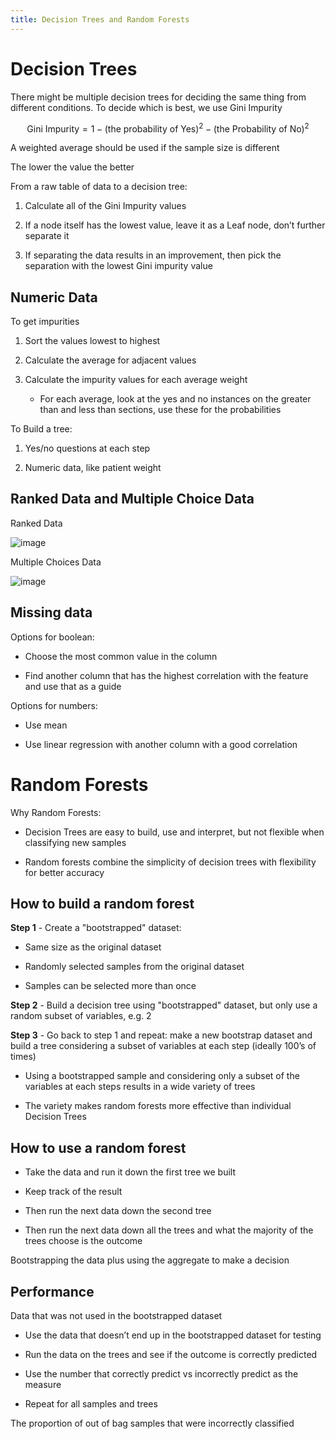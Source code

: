 ```yaml
---
title: Decision Trees and Random Forests
---
```


# Decision Trees

There might be multiple decision trees for deciding the same thing from
different conditions. To decide which is best, we use Gini Impurity

$$
\text{Gini Impurity}=1-(\text{the probability of Yes})^2-(\text{the Probability of No})^2
$$

A weighted average should be used if the sample size is different

The lower the value the better

From a raw table of data to a decision tree:

1.  Calculate all of the Gini Impurity values

2.  If a node itself has the lowest value, leave it as a Leaf node,
    don’t further separate it

3.  If separating the data results in an improvement, then pick the
    separation with the lowest Gini impurity value

## Numeric Data

To get impurities

1.  Sort the values lowest to highest

2.  Calculate the average for adjacent values

3.  Calculate the impurity values for each average weight

    -   For each average, look at the yes and no instances on the
        greater than and less than sections, use these for the
        probabilities

To Build a tree:

1.  Yes/no questions at each step

2.  Numeric data, like patient weight

## Ranked Data and Multiple Choice Data

Ranked Data

![image](/img/Year_2/Software_Methodologies/Machine_Learning/Decision_Trees/Ranked_Data.webp)

Multiple Choices Data

![image](/img/Year_2/Software_Methodologies/Machine_Learning/Decision_Trees/Multiple_Choices_Data.webp)

## Missing data

Options for boolean:

-   Choose the most common value in the column

-   Find another column that has the highest correlation with the
    feature and use that as a guide

Options for numbers:

-   Use mean

-   Use linear regression with another column with a good correlation

# Random Forests

Why Random Forests:

-   Decision Trees are easy to build, use and interpret, but not
    flexible when classifying new samples

-   Random forests combine the simplicity of decision trees with
    flexibility for better accuracy

## How to build a random forest

**Step 1** - Create a "bootstrapped" dataset:

-   Same size as the original dataset

-   Randomly selected samples from the original dataset

-   Samples can be selected more than once

**Step 2** - Build a decision tree using "bootstrapped" dataset, but
only use a random subset of variables, e.g. 2

**Step 3** - Go back to step 1 and repeat: make a new bootstrap dataset
and build a tree considering a subset of variables at each step (ideally
100’s of times)

-   Using a bootstrapped sample and considering only a subset of the
    variables at each steps results in a wide variety of trees

-   The variety makes random forests more effective than individual
    Decision Trees

## How to use a random forest

-   Take the data and run it down the first tree we built

-   Keep track of the result

-   Then run the next data down the second tree

-   Then run the next data down all the trees and what the majority of
    the trees choose is the outcome

<Definition name="Bagging">
Bootstrapping the data plus using the aggregate to make a decision
</Definition>

## Performance

<Definition name="Out of bag dataset">
Data that was not used in the bootstrapped dataset
</Definition>

-   Use the data that doesn’t end up in the bootstrapped dataset for
    testing

-   Run the data on the trees and see if the outcome is correctly
    predicted

-   Use the number that correctly predict vs incorrectly predict as the
    measure

-   Repeat for all samples and trees

<Definition name="Out of bag error">
The proportion of out of bag samples that were incorrectly classified
</Definition>
